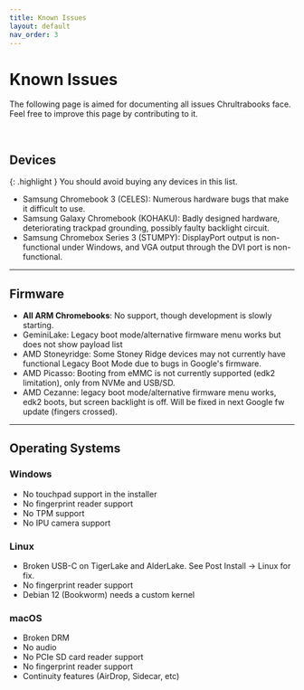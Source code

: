 ```yaml
---
title: Known Issues
layout: default
nav_order: 3
---
```


# Known Issues
The following page is aimed for documenting all issues Chrultrabooks face. Feel free to improve this page by contributing to it.

<br>

## Devices

{: .highlight }
You should avoid buying any devices in this list.

* Samsung Chromebook 3 (CELES): Numerous hardware bugs that make it difficult to use.
* Samsung Galaxy Chromebook (KOHAKU): Badly designed hardware, deteriorating trackpad grounding, possibly faulty backlight circuit.
* Samsung Chromebox Series 3 (STUMPY): DisplayPort output is non-functional under Windows, and VGA output through the DVI port is non-functional.

---

## Firmware
* **All ARM Chromebooks**: No support, though development is slowly starting.
* GeminiLake: Legacy boot mode/alternative firmware menu works but does not show payload list
* AMD Stoneyridge: Some Stoney Ridge devices may not currently have functional Legacy Boot Mode due to bugs in Google's firmware.
* AMD Picasso: Booting from eMMC is not currently supported (edk2 limitation), only from NVMe and USB/SD.
* AMD Cezanne: legacy boot mode/alternative firmware menu works, edk2 boots, but screen backlight is off. Will be fixed in next Google fw update (fingers crossed).

---

## Operating Systems

### Windows

* No touchpad support in the installer
* No fingerprint reader support
* No TPM support
* No IPU camera support

### Linux

* Broken USB-C on TigerLake and AlderLake. See Post Install -> Linux for fix.
* No fingerprint reader support
* Debian 12 (Bookworm) needs a custom kernel 

### macOS

* Broken DRM
* No audio
* No PCIe SD card reader support
* No fingerprint reader support
* Continuity features (AirDrop, Sidecar, etc)

